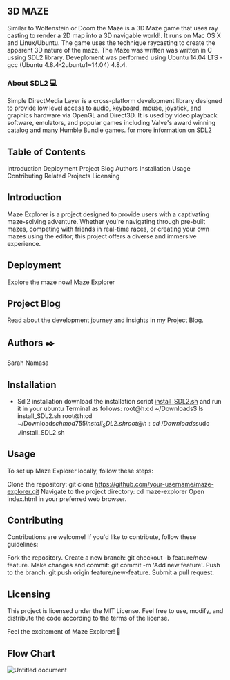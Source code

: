 ## 3D MAZE


Similar to Wolfenstein or Doom the Maze is a 3D Maze game that uses ray casting to render a 2D map into a 3D navigable world!.
It runs on Mac OS X and Linux/Ubuntu. The game uses the technique raycasting to create the apparent 3D nature of the maze.
The Maze was written was written in C ussing SDL2 library. Deveploment was performed using Ubuntu 14.04 LTS - gcc (Ubuntu 4.8.4-2ubuntu1~14.04) 4.8.4.

### About SDL2 💻

Simple DirectMedia Layer is a cross-platform development library designed to provide low level access to audio, keyboard, mouse, joystick, and graphics hardware via OpenGL and Direct3D. It is used by video playback software, emulators, and popular games including Valve's award winning catalog and many Humble Bundle games. for more information on SDL2

## Table of Contents

Introduction
Deployment
Project Blog
Authors
Installation
Usage
Contributing
Related Projects
Licensing

## Introduction
Maze Explorer is a project designed to provide users with a captivating maze-solving adventure. Whether you're navigating through pre-built mazes, competing with friends in real-time races, or creating your own mazes using the editor, this project offers a diverse and immersive experience.

## Deployment
Explore the maze now! Maze Explorer

## Project Blog
Read about the development journey and insights in my Project Blog.

## Authors :black_nib:
Sarah Namasa

## Installation

 - Sdl2 installation
download the installation script [install_SDL2.sh](https://s3.amazonaws.com/intranet-projects-files/holbertonschool-low_level_programming/graphics_programming/install_SDL2.sh) and run it in your ubuntu Terminal as follows:
root@h:cd ~/Downloads$ ls
install_SDL2.sh
root@h:cd ~/Downloads$chmod 755 install_SDL2.sh
root@h:cd ~/Downloads$sudo ./install_SDL2.sh

## Usage
To set up Maze Explorer locally, follow these steps:

Clone the repository: git clone https://github.com/your-username/maze-explorer.git
Navigate to the project directory: cd maze-explorer
Open index.html in your preferred web browser.

## Contributing
Contributions are welcome! If you'd like to contribute, follow these guidelines:

Fork the repository.
Create a new branch: git checkout -b feature/new-feature.
Make changes and commit: git commit -m 'Add new feature'.
Push to the branch: git push origin feature/new-feature.
Submit a pull request.

## Licensing
This project is licensed under the MIT License. Feel free to use, modify, and distribute the code according to the terms of the license.

Feel the excitement of Maze Explorer! 🌟

## Flow Chart

![Untitled document](https://github.com/Serahnams/Maze_project/assets/128810177/eb0f4418-1508-48e5-bc99-2b9f7bd83569)
